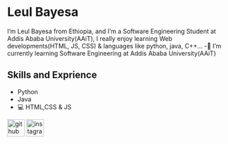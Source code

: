 # Leul Bayesa
I’m Leul Bayesa from Ethiopia, and I’m a Software Engineering Student at Addis Ababa University(AAiT), I really enjoy learning Web developments(HTML, JS, CSS) & languages like python, java, C++...
-🌱 I’m currently learning Software Engineering at Addis Ababa University(AAiT)

## Skills and Exprience
* Python
* Java
* 💻 HTML,CSS & JS

 


[<img src='https://cdn.jsdelivr.net/npm/simple-icons@3.0.1/icons/github.svg' alt='github' height='40'>](https://github.com/LeulBayesa)  [<img src='https://cdn.jsdelivr.net/npm/simple-icons@3.0.1/icons/instagram.svg' alt='instagram' height='40'>](https://www.instagram.com/prin_ce_le_ul/)  

